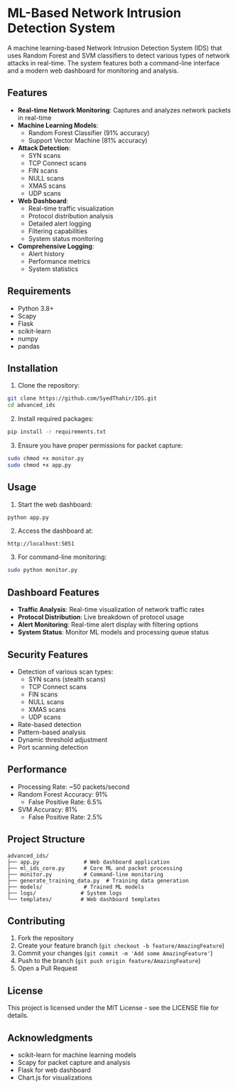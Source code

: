 # ML-Based Network Intrusion Detection System

A machine learning-based Network Intrusion Detection System (IDS) that uses Random Forest and SVM classifiers to detect various types of network attacks in real-time. The system features both a command-line interface and a modern web dashboard for monitoring and analysis.

## Features

- **Real-time Network Monitoring**: Captures and analyzes network packets in real-time
- **Machine Learning Models**: 
  - Random Forest Classifier (91% accuracy)
  - Support Vector Machine (81% accuracy)
- **Attack Detection**:
  - SYN scans
  - TCP Connect scans
  - FIN scans
  - NULL scans
  - XMAS scans
  - UDP scans
- **Web Dashboard**:
  - Real-time traffic visualization
  - Protocol distribution analysis
  - Detailed alert logging
  - Filtering capabilities
  - System status monitoring
- **Comprehensive Logging**:
  - Alert history
  - Performance metrics
  - System statistics

## Requirements

- Python 3.8+
- Scapy
- Flask
- scikit-learn
- numpy
- pandas

## Installation

1. Clone the repository:
```bash
git clone https://github.com/SyedThahir/IDS.git
cd advanced_ids
```

2. Install required packages:
```bash
pip install -r requirements.txt
```

3. Ensure you have proper permissions for packet capture:
```bash
sudo chmod +x monitor.py
sudo chmod +x app.py
```

## Usage

1. Start the web dashboard:
```bash
python app.py
```

2. Access the dashboard at:
```
http://localhost:5051
```

3. For command-line monitoring:
```bash
sudo python monitor.py
```

## Dashboard Features

- **Traffic Analysis**: Real-time visualization of network traffic rates
- **Protocol Distribution**: Live breakdown of protocol usage
- **Alert Monitoring**: Real-time alert display with filtering options
- **System Status**: Monitor ML models and processing queue status

## Security Features

- Detection of various scan types:
  - SYN scans (stealth scans)
  - TCP Connect scans
  - FIN scans
  - NULL scans
  - XMAS scans
  - UDP scans
- Rate-based detection
- Pattern-based analysis
- Dynamic threshold adjustment
- Port scanning detection

## Performance

- Processing Rate: ~50 packets/second
- Random Forest Accuracy: 91%
  - False Positive Rate: 6.5%
- SVM Accuracy: 81%
  - False Positive Rate: 2.5%

## Project Structure

```
advanced_ids/
├── app.py              # Web dashboard application
├── ml_ids_core.py      # Core ML and packet processing
├── monitor.py          # Command-line monitoring
├── generate_training_data.py  # Training data generation
├── models/             # Trained ML models
├── logs/              # System logs
└── templates/         # Web dashboard templates
```

## Contributing

1. Fork the repository
2. Create your feature branch (`git checkout -b feature/AmazingFeature`)
3. Commit your changes (`git commit -m 'Add some AmazingFeature'`)
4. Push to the branch (`git push origin feature/AmazingFeature`)
5. Open a Pull Request

## License

This project is licensed under the MIT License - see the LICENSE file for details.

## Acknowledgments

- scikit-learn for machine learning models
- Scapy for packet capture and analysis
- Flask for web dashboard
- Chart.js for visualizations 
